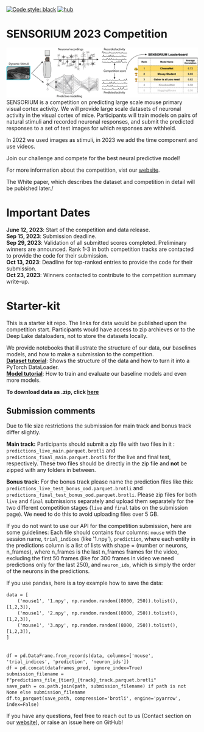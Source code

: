 <a href="https://github.com/psf/black"><img alt="Code style: black" src="https://img.shields.io/badge/code%20style-black-000000.svg"></a>
[![hub](https://img.shields.io/badge/powered%20by-hub%20-ff5a1f.svg)](https://github.com/activeloopai/Hub)

# SENSORIUM 2023 Competition

![plot](figures/competition.png)
SENSORIUM is a competition on predicting large scale mouse primary visual cortex activity. We will provide large scale datasets of neuronal activity in the visual cortex of mice. Participants will train models on pairs of natural stimuli and recorded neuronal responses, and submit the predicted responses to a set of test images for which responses are withheld. 

In 2022 we used images as stimuli, in 2023 we add the time component and use videos.

Join our challenge and compete for the best neural predictive model!

For more information about the competition, vist our [website](http://sensorium-competition.net/).

<!-- Have a look at our [White paper on arXiv](https://arxiv.org/abs/2206.08666), which describes the dataset and competition in detail. -->

The White paper, which describes the dataset and competition in detail will be pubished later./

# Important Dates
**June 12, 2023**: Start of the competition and data release.
<br>**Sep 15, 2023**: Submission deadline.
<br>**Sep 29, 2023**: Validation of all submitted scores completed. Preliminary winners are announced. Rank 1-3 in both competition tracks are contacted to provide the code for their submission.
<br>**Oct 13, 2023**: Deadline for top-ranked entries to provide the code for their submission.
<br>**Oct 23, 2023**: Winners contacted to contribute to the competition summary write-up.

# Starter-kit

This is a starter kit repo. The links for data would be published upon the competition start. Participants would have access to zip archieves or to the Deep Lake dataloaders, not to store the datasets locally.

<!-- Below we provide a step-by-step guide for getting started with the competition. -->
<!-- 
## 1. Pre-requisites
- install [**docker**](https://docs.docker.com/get-docker/) and [**docker-compose**](https://docs.docker.com/compose/install/)
- install git
- clone the repo via `git clone https://github.com/sinzlab/sensorium.git`

## 2. Download neural data

You can download the data from [https://gin.g-node.org/cajal/Sensorium2022](https://gin.g-node.org/cajal/Sensorium2022) and place it in `sensorium/notebooks/data`.
**Note:** Downloading the files all at once as a directory does lead to unfortunate errors. Thus, all datastes have to be downloaded individually.

## 3. Run the example notebooks

### **Start Jupyterlab environment**
```
cd sensorium/
docker-compose run -d -p 10101:8888 jupyterlab
```
now, type in `localhost:10101` in your favorite browser, and you are ready to go!
 -->

<!-- ## **Competition example notebooks** -->
We provide notebooks that illustrate the structure of our data, our baselines models, and how to make a submission to the competition.
<br>[**Dataset tutorial**](notebooks/load_data_demo.ipynb): Shows the structure of the data and how to turn it into a PyTorch DataLoader.
<br>[**Model tutorial**](notebooks/models_demo.ipynb): How to train and evaluate our baseline models and even more models.
<!-- <br>[**Submission tutorial**](notebooks/submission_tutorial/): Use our API to make a submission to our competition. -->
**To download data as .zip, click [here](https://gin.g-node.org/pollytur/Sensorium2023Data)**

## Submission comments

Due to file size restrictions the submission for main track and bonus track differ slightly.

**Main track:** Participants should submit a zip file with two files in it : `predictions_live_main.parquet.brotli` and `predictions_final_main.parquet.brotli` for the live and final test, respectively. These two files should be directly in the zip file and **not** be zipped with any folders in between. 

**Bonus track:** For the bonus track please name the prediction files like this: `predictions_live_test_bonus_ood.parquet.brotli` and `predictions_final_test_bonus_ood.parquet.brotli`. Please zip files for both `live` and `final` submissions separately and upload them separately for the two different competition stages (`live` and `final` tabs on the submission page). We need to do this to avoid uploading files over 5 GB.

If you do not want to use our API for the competition submission, here are some guidelines: Each file should contains four columns: `mouse` with the session name, `trial_indices` (like '1.npy'), `prediction`, where each entity in the predictions column is a list of lists with shape = (number or neurons, n_frames), where n_frames is the last n_frames frames for the video, excluding the first 50 frames (like for 300 frames in video we need predictions only for the last 250), and  `neuron_ids`, which is simply the order of the neurons in the predictions. 

If you use pandas, here is a toy example how to save the data:

```
data = [
    ('mouse1', '1.npy', np.random.random((8000, 250)).tolist(), [1,2,3]),
    ('mouse1', '2.npy', np.random.random((8000, 250)).tolist(), [1,2,3]),
    ('mouse1', '3.npy', np.random.random((8000, 250)).tolist(), [1,2,3]),
]


df = pd.DataFrame.from_records(data, columns=['mouse', 'trial_indices', 'prediction', 'neuron_ids'])
df = pd.concat(dataframes_pred, ignore_index=True)
submission_filename = f"predictions_file_{tier}_{track}_track.parquet.brotli"
save_path = os.path.join(path, submission_filename) if path is not None else submission_filename
df.to_parquet(save_path, compression='brotli', engine='pyarrow', index=False)
```

If you have any questions, feel free to reach out to us (Contact section on our [website](http://sensorium-competition.net/)), or raise an issue here on GitHub!
